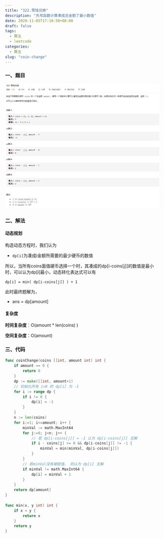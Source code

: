 ```yaml
---
title: "322.零钱兑换"
description: "先写函数计算凑成总金额了最小数值"
date: 2020-11-05T17:10:50+08:00
draft: false
tags: 
  - 算法
  - leetcode
categories: 
  - 算法
slug: "coin-change"
---
```


### 一、题目

![题目](question.PNG)

### 二、解法

#### 动态规划

构造动态方程时，我们认为

- `dp[i]`为凑成i金额所需要的最少硬币的数值

所以，当所有coins面值硬币选择一个时，其凑成的dp[i-coins[j]]的数值是最小时，可以认为dp[i]最小，动态转化表达式可以有

```
dp[i] = min( dp[i-coins[j]] ) + 1
```

此时最终题解为，

- ans = dp[amount]

#### 复杂度

**时间复杂度**：O(amount * len(coins) )

**空间复杂度**：O(amount)

### 三、代码

```go
func coinChange(coins []int, amount int) int {
    if amount == 0 {
        return 0
    }
    dp := make([]int, amount+1)
    // 初始化所有 i>0 的 dp[i] 为 -1
    for i := range dp {
        if i != 0 {
            dp[i] = -1
        }
    }
    n := len(coins)
	for i:=1; i<=amount; i++ {
        minVal := math.MaxInt64
        for j:=0; j<n; j++ {
        	// 若 dp[i-coins[j]] = -1 认为 dp[i-coins[j]] 无解
            if i - coins[j] >= 0 && dp[i-coins[j]] != -1 {
                minVal = min(minVal, dp[i-coins[j]])
            }
        }
        // 若minVal没有被赋值， 则认为 dp[i] 无解
        if minVal != math.MaxInt64 {
            dp[i] = minVal + 1
        }
    }
    return dp[amount]
}

func min(x, y int) int {
    if x < y {
        return x
    }
    return y
}
```

